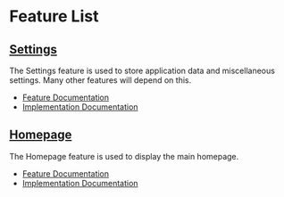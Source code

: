 # Feature List

## [Settings](./settings.md)

The Settings feature is used to store application data and miscellaneous settings. Many other features will depend on this.

- [Feature Documentation](./settings.md)
- [Implementation Documentation](../implementations/settings.md)

## [Homepage](./homepage.md)

The Homepage feature is used to display the main homepage.

- [Feature Documentation](./homepage.md)
- [Implementation Documentation](../implementations/homepage.md)
